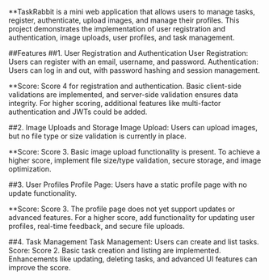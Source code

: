 **TaskRabbit is a mini web application that allows users to manage tasks, register, authenticate, upload images, and manage their profiles. This project demonstrates the implementation of user registration and authentication, image uploads, user profiles, and task management.

##Features
##1. User Registration and Authentication
User Registration: Users can register with an email, username, and password.
Authentication: Users can log in and out, with password hashing and session management.

**Score: Score 4 for registration and authentication. Basic client-side validations are implemented, and server-side validation ensures data integrity. For higher scoring, additional features like multi-factor authentication and JWTs could be added.

##2. Image Uploads and Storage
Image Upload: Users can upload images, but no file type or size validation is currently in place.

**Score: Score 3. Basic image upload functionality is present. To achieve a higher score, implement file size/type validation, secure storage, and image optimization.

##3. User Profiles
Profile Page: Users have a static profile page with no update functionality.

**Score: Score 3. The profile page does not yet support updates or advanced features. For a higher score, add functionality for updating user profiles, real-time feedback, and secure file uploads.

##4. Task Management
Task Management: Users can create and list tasks.
Score: Score 2. Basic task creation and listing are implemented. Enhancements like updating, deleting tasks, and advanced UI features can improve the score.
